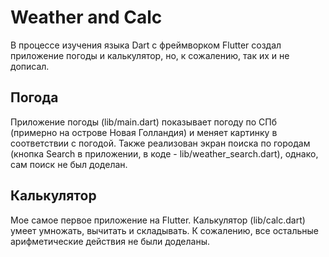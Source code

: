 # Weather and Calc

В процессе изучения языка Dart с фреймворком Flutter создал приложение погоды и калькулятор, но, к сожалению, так их и не дописал.

## Погода
Приложение погоды (lib/main.dart) показывает погоду по СПб (примерно на острове Новая Голландия) и меняет картинку в соответствии с погодой. Также реализован экран поиска по городам (кнопка Search в приложении, в коде - lib/weather_search.dart), однако, сам поиск не был доделан.

## Калькулятор
Мое самое первое приложение на Flutter. Калькулятор (lib/calc.dart) умеет умножать, вычитать и складывать. К сожалению, все остальные арифметические действия не были доделаны.
